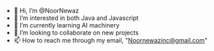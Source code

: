 - 👋 Hi, I’m @NoorNewaz
- 👀 I’m interested in both Java and Javascript 
- 🌱 I’m currently learning AI machinery 
- 💞️ I’m looking to collaborate on new projects 
- 📫 How to reach me through my email, "Noornewazinc@gmail.com" 

<!---
NoorNewaz/NoorNewaz is a ✨ special ✨ repository because its `README.md` (this file) appears on your GitHub profile.
You can click the Preview link to take a look at your changes.
--->
